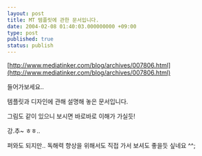 ```yaml
---
layout: post
title: MT 템플릿에 관한 문서입니다.
date: 2004-02-08 01:40:03.000000000 +09:00
type: post
published: true
status: publish
---
```


[http://www.mediatinker.com/blog/archives/007806.html](http://www.mediatinker.com/blog/archives/007806.html)

들어가보세요..


템플릿과 디자인에 관해 설명해 놓은 문서입니다.


그림도 같이 있으니 보시면 바로바로 이해가 가실듯!


강.추~ ㅎㅎ..


퍼와도 되지만.. 독해력 향상을 위해서도 직접 가서 보셔도 좋을듯 싶네요 ^^;
